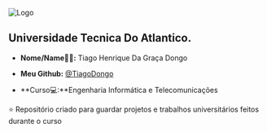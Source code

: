 ![Logo](https://github.com/UTA/assets/167580464/b309cf9c-d8d0-a55e-8f7b969d994c)

## Universidade Tecnica Do Atlantico.

* **Nome/Name🧑‍💻:** Tiago Henrique Da Graça Dongo 

* **Meu Github:** [@TiagoDongo](https://github.com/TiagoDongo) 

* **Curso💻:**Engenharia Informática e Telecomunicações 

⭐ Repositório criado para guardar projetos e trabalhos universitários feitos durante o curso 
